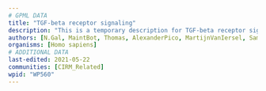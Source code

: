 ```yaml
---
# GPML DATA
title: "TGF-beta receptor signaling"
description: "This is a temporary description for TGF-beta receptor signaling"
authors: [N.Gal, MaintBot, Thomas, AlexanderPico, MartijnVanIersel, Samuel Sklar, Khanspers, IreneHemel, Eweitz]
organisms: [Homo sapiens]
# ADDITIONAL DATA
last-edited: 2021-05-22
communities: [CIRM_Related]
wpid: "WP560"
---
```

